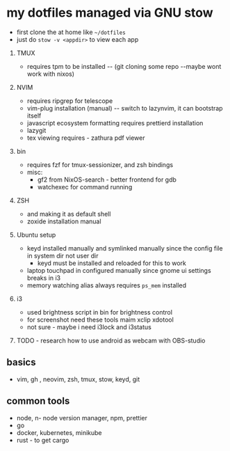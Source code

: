 # my dotfiles managed via GNU stow

- first clone the at home like `~/dotfiles`
- just do `stow -v <appdir>` to view each app

1. TMUX
    - requires tpm to be installed -- (git cloning some repo --maybe wont work with nixos)

2. NVIM
    - requires ripgrep for telescope
    - vim-plug installation (manual) -- switch to lazynvim, it can bootstrap itself
    - javascript ecosystem formatting requires prettierd installation
    - lazygit
    - tex viewing requires - zathura pdf viewer

3. bin
    - requires fzf for tmux-sessionizer, and zsh bindings
    - misc:
        - gf2 from NixOS-search - better frontend for gdb
        - watchexec for command running

4. ZSH
    - and making it as default shell
    - zoxide installation manual

5. Ubuntu setup
    - keyd installed manually and symlinked manually since the config file in system dir not user dir
        - keyd must be installed and reloaded for this to work
    - laptop touchpad in configured manually since gnome ui settings breaks in i3
    - memory watching alias always requires `ps_mem` installed

6. i3
    - used brightness script in bin for brightness control
    - for screenshot need these tools
        maim
        xclip
        xdotool
    - not sure - maybe i need i3lock and i3status

7. TODO - research how to use android as webcam with OBS-studio

## basics
- vim, gh , neovim, zsh, tmux, stow, keyd, git

## common tools
- node, n- node version manager, npm, prettier
- go
- docker, kubernetes, minikube
- rust - to get cargo
